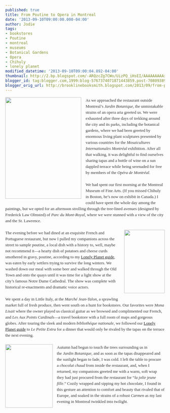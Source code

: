 ```yaml
---
published: true
title: From Poutine to Opera in Montreal
date: '2013-09-10T09:00:00.000-04:00'
author: Jodie
tags:
- bookstores
- Poutine
- montreal
- museums
- Botanical Gardens
- Opera
- Chihuly
- lonely planet
modified_datetime: '2013-09-10T09:00:04.892-04:00'
thumbnail: http://2.bp.blogspot.com/-ARQzcZg7CWo/UizPQ_iHsEI/AAAAAAAAAxE/wy2vH1wBdLc/s72-c/IMG_8859.JPG
blogger_id: tag:blogger.com,1999:blog-5767374071871443859.post-7080938985319641938
blogger_orig_url: http://brooklinebooksmith.blogspot.com/2013/09/from-poutine-to-opera-in-montreal.html
---
```


<div class="separator" style="clear: both; text-align: center;"><a href="http://2.bp.blogspot.com/-ARQzcZg7CWo/UizPQ_iHsEI/AAAAAAAAAxE/wy2vH1wBdLc/s1600/IMG_8859.JPG" imageanchor="1" style="clear: left; float: left; margin-bottom: 1em; margin-right: 1em;"><img border="0" height="320" src="http://2.bp.blogspot.com/-ARQzcZg7CWo/UizPQ_iHsEI/AAAAAAAAAxE/wy2vH1wBdLc/s320/IMG_8859.JPG" width="240" /></a></div><div style="color: #333333; font-family: Georgia, 'Times New Roman', 'Bitstream Charter', Times, serif; font-size: 13px; line-height: 19px;">As we approached the restaurant outside Montreal’s&nbsp;<em>Jardin Botanique</em>, the unmistakable strains of an opera aria greeted us. We were exhausted after three days of trekking around the city and its parks, including the botanical gardens, where we had been greeted by enormous living plant sculptures presented by various countries for the&nbsp;<em>Mosaicultures Internationales Montréal</em>&nbsp;exhibition. After all that walking, it was delightful to find ourselves sharing tapas and a bottle of wine on a sun dappled terrace while being serenaded for free by members of the&nbsp;<em>Opéra de Montréal</em>.</div><div style="color: #333333; font-family: Georgia, 'Times New Roman', 'Bitstream Charter', Times, serif; font-size: 13px; line-height: 19px;"><br /></div><div style="color: #333333; font-family: Georgia, 'Times New Roman', 'Bitstream Charter', Times, serif; font-size: 13px; line-height: 19px;">We had spent our first morning at the Montreal Museum of Fine Arts. (If you missed Chihuly in Boston, he’s now on exhibit in Canada.) I could have spent the whole day among the paintings, but we opted for an afternoon strolling through the tree-lined avenues (designed by Frederick Law Olmsted) of&nbsp;<em>Parc du Mont-Royal</em>, where we were stunned with a view of the city and the St. Lawrence.</div><div style="color: #333333; font-family: Georgia, 'Times New Roman', 'Bitstream Charter', Times, serif; font-size: 13px; line-height: 19px;"><br /></div><div style="color: #333333; font-family: Georgia, 'Times New Roman', 'Bitstream Charter', Times, serif; font-size: 13px; line-height: 19px;"><a href="http://2.bp.blogspot.com/-moOrCCTwdJo/UizPvejgG6I/AAAAAAAAAxU/NssOJqRmQyg/s1600/FC9781741799569.JPG" imageanchor="1" style="clear: right; float: right; margin-bottom: 1em; margin-left: 1em;"><img border="0" height="200" src="http://2.bp.blogspot.com/-moOrCCTwdJo/UizPvejgG6I/AAAAAAAAAxU/NssOJqRmQyg/s200/FC9781741799569.JPG" width="128" /></a>The evening before we had dined at an exquisite French and Portuguese restaurant, but now I&nbsp;pulled my companions across the street to sample poutine, a local dish with a history to, well, maybe not recommend it—a hearty dish of potatoes and cheese curds smothered in gravy, poutine, according to my&nbsp;<a data-mce-href="http://www.brooklinebooksmith-shop.com/book/9781741799569" href="http://www.brooklinebooksmith-shop.com/book/9781741799569">Lonely Planet guide</a>, was eaten by early settlers trying to survive the long winters. We washed down our meal with some beer and walked through the Old Town and onto the quays until it was time for a light show at the city’s famous Notre Dame Cathedral. The show was complete with historical re-enactments and dramatic voice actors.</div><div style="color: #333333; font-family: Georgia, 'Times New Roman', 'Bitstream Charter', Times, serif; font-size: 13px; line-height: 19px;"><br /></div><div style="color: #333333; font-family: Georgia, 'Times New Roman', 'Bitstream Charter', Times, serif; font-size: 13px; line-height: 19px;">We spent a day in Little Italy, at the&nbsp;<em>Marché Jean-Talon</em>, a sprawling market full of fresh produce, then went south on a hunt for bookstores. Our favorites were&nbsp;<em>Mona Lisait</em>&nbsp;where the owner played us classical guitar as we browsed and complimented our French, and&nbsp;<em>Les Aux Points Cardinals</em>—a travel bookstore with a full room of maps and gorgeous globes. After touring the sleek and modern&nbsp;<em>bibliothéque nationale</em>, we followed our&nbsp;<a data-mce-href="http://www.brooklinebooksmith-shop.com/book/9781741799569" href="http://www.brooklinebooksmith-shop.com/book/9781741799569">Lonely Planet guide</a>&nbsp;to&nbsp;<em>Le Petite Extra</em>&nbsp;for a dinner that would only be rivaled by the tapas on the terrace the next evening.</div><div style="color: #333333; font-family: Georgia, 'Times New Roman', 'Bitstream Charter', Times, serif; font-size: 13px; line-height: 19px;"><br /></div><div style="color: #333333; font-family: Georgia, 'Times New Roman', 'Bitstream Charter', Times, serif; font-size: 13px; line-height: 19px;"><a href="http://4.bp.blogspot.com/-8IoCYvOROlQ/UizPY-gXHfI/AAAAAAAAAxM/I_u7ulruTHE/s1600/IMG_9013.JPG" imageanchor="1" style="clear: left; float: left; margin-bottom: 1em; margin-right: 1em;"><img border="0" height="200" src="http://4.bp.blogspot.com/-8IoCYvOROlQ/UizPY-gXHfI/AAAAAAAAAxM/I_u7ulruTHE/s200/IMG_9013.JPG" width="150" /></a>Autumn had begun to touch the trees surrounding us in the&nbsp;<em>Jardin Botanique</em>, and as soon as the tapas disappeared and the sunlight began to fade, I was cold. I left the table to procure a&nbsp;<em>chocolat chaud</em>&nbsp;from inside the restaurant, and, when I returned, my companions greeted me with a warm, soft wrap they had just procured from the restaurant for “<em>la jolie jeune fille</em>.” Cozily wrapped and sipping my hot chocolate, I found in this gesture an attention to comfort and beauty that rivaled that of Europe, and soaked in the strains of a robust&nbsp;<em>Carmen</em>&nbsp;as my last evening in Montreal twinkled into twilight.</div>